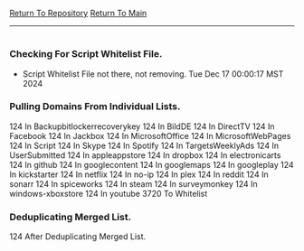 [Return To Repository](https://github.com/DigitalWarrior/piholeparser/)
[Return To Main](https://github.com/DigitalWarrior/piholeparser/blob/master/RecentRunLogs/Mainlog.md)
____________________________________
# 
### Checking For Script Whitelist File.
* Script Whitelist File not there, not removing. Tue Dec 17 00:00:17 MST 2024
### Pulling Domains From Individual Lists.
124 In Backupbitlockerrecoverykey
124 In BildDE
124 In DirectTV
124 In Facebook
124 In Jackbox
124 In MicrosoftOffice
124 In MicrosoftWebPages
124 In Script
124 In Skype
124 In Spotify
124 In TargetsWeeklyAds
124 In UserSubmitted
124 In appleappstore
124 In dropbox
124 In electronicarts
124 In github
124 In googlecontent
124 In googlemaps
124 In googleplay
124 In kickstarter
124 In netflix
124 In no-ip
124 In plex
124 In reddit
124 In sonarr
124 In spiceworks
124 In steam
124 In surveymonkey
124 In windows-xboxstore
124 In youtube
3720 To Whitelist
### Deduplicating Merged List.
124 After Deduplicating Merged List.
